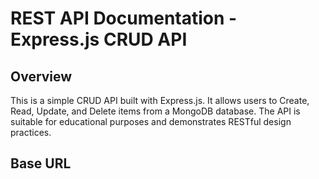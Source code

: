 # REST API Documentation - Express.js CRUD API

## Overview

This is a simple CRUD API built with Express.js. It allows users to Create, Read, Update, and Delete items from a MongoDB database. The API is suitable for educational purposes and demonstrates RESTful design practices.

## Base URL
